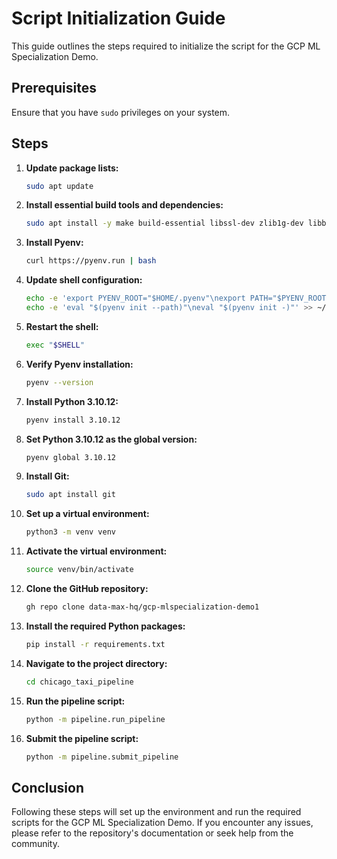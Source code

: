 # Script Initialization Guide

This guide outlines the steps required to initialize the script for the GCP ML Specialization Demo.

## Prerequisites

Ensure that you have `sudo` privileges on your system.

## Steps

1. **Update package lists:**
    ```sh
    sudo apt update
    ```
   
2. **Install essential build tools and dependencies:**
    ```sh
    sudo apt install -y make build-essential libssl-dev zlib1g-dev libbz2-dev libreadline-dev libsqlite3-dev wget curl llvm libncursesw5-dev xz-utils tk-dev libxml2-dev libxmlsec1-dev libffi-dev liblzma-dev
    ```

3. **Install Pyenv:**
    ```sh
    curl https://pyenv.run | bash
    ```

4. **Update shell configuration:**
    ```sh
    echo -e 'export PYENV_ROOT="$HOME/.pyenv"\nexport PATH="$PYENV_ROOT/bin:$PATH"' >> ~/.bashrc
    echo -e 'eval "$(pyenv init --path)"\neval "$(pyenv init -)"' >> ~/.bashrc
    ```

5. **Restart the shell:**
    ```sh
    exec "$SHELL"
    ```

6. **Verify Pyenv installation:**
    ```sh
    pyenv --version
    ```

7. **Install Python 3.10.12:**
    ```sh
    pyenv install 3.10.12
    ```

8. **Set Python 3.10.12 as the global version:**
    ```sh
    pyenv global 3.10.12
    ```

9. **Install Git:**
    ```sh
    sudo apt install git
    ```

10. **Set up a virtual environment:**
    ```sh
    python3 -m venv venv
    ```

11. **Activate the virtual environment:**
    ```sh
    source venv/bin/activate
    ```

12. **Clone the GitHub repository:**
    ```sh
    gh repo clone data-max-hq/gcp-mlspecialization-demo1
    ```

13. **Install the required Python packages:**
    ```sh
    pip install -r requirements.txt
    ```

14. **Navigate to the project directory:**
    ```sh
    cd chicago_taxi_pipeline
    ```

15. **Run the pipeline script:**
    ```sh
    python -m pipeline.run_pipeline
    ```

16. **Submit the pipeline script:**
    ```sh
    python -m pipeline.submit_pipeline
    ```

## Conclusion

Following these steps will set up the environment and run the required scripts for the GCP ML Specialization Demo. If you encounter any issues, please refer to the repository's documentation or seek help from the community.